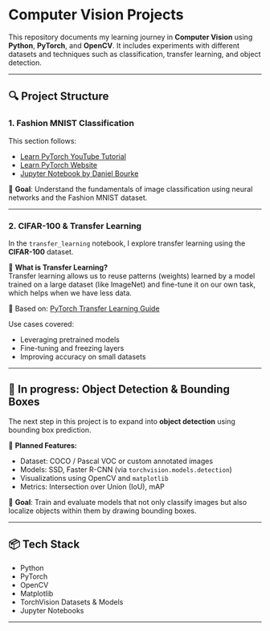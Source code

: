 # Computer Vision Projects

This repository documents my learning journey in **Computer Vision** using **Python**, **PyTorch**, and **OpenCV**. It includes experiments with different datasets and techniques such as classification, transfer learning, and object detection.

---

## 🔍 Project Structure

### 1. Fashion MNIST Classification

This section follows:
- [Learn PyTorch YouTube Tutorial](https://www.youtube.com/watch?v=V_xro1bcAuA&ab_channel=freeCodeCamp.org)
- [Learn PyTorch Website](https://www.learnpytorch.io/)
- [Jupyter Notebook by Daniel Bourke](https://github.com/mrdbourke/pytorch-deep-learning/blob/main/03_pytorch_computer_vision.ipynb)

🧠 **Goal**: Understand the fundamentals of image classification using neural networks and the Fashion MNIST dataset.

---

### 2. CIFAR-100 & Transfer Learning

In the `transfer_learning` notebook, I explore transfer learning using the **CIFAR-100** dataset.

🔄 **What is Transfer Learning?**  
Transfer learning allows us to reuse patterns (weights) learned by a model trained on a large dataset (like ImageNet) and fine-tune it on our own task, which helps when we have less data.

🔗 Based on: [PyTorch Transfer Learning Guide](https://www.learnpytorch.io/06_pytorch_transfer_learning/)

Use cases covered:
- Leveraging pretrained models
- Fine-tuning and freezing layers
- Improving accuracy on small datasets

---

## 🔲 In progress: Object Detection & Bounding Boxes

The next step in this project is to expand into **object detection** using bounding box prediction.

🧱 **Planned Features:**
- Dataset: COCO / Pascal VOC or custom annotated images
- Models: SSD, Faster R-CNN (via `torchvision.models.detection`)
- Visualizations using OpenCV and `matplotlib`
- Metrics: Intersection over Union (IoU), mAP

🎯 **Goal**: Train and evaluate models that not only classify images but also localize objects within them by drawing bounding boxes.

---

## 📦 Tech Stack

- Python
- PyTorch
- OpenCV
- Matplotlib
- TorchVision Datasets & Models
- Jupyter Notebooks

---
